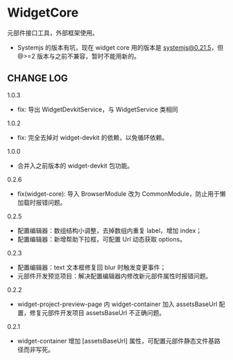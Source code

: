 # WidgetCore

元部件接口工具，外部框架使用。
- Systemjs 的版本有坑，现在 widget core 用的版本是 systemjs@0.21.5，但 @>=2 版本与之前不兼容，暂时不能用新的。

## CHANGE LOG
1.0.3
- fix: 导出 WidgetDevkitService，与 WidgetService 类相同

1.0.2
- fix: 完全去掉对 widget-devkit 的依赖，以免循环依赖。

1.0.0
- 合并入之前版本的 widget-devkit 包功能。

0.2.6
- fix(widget-core): 导入 BrowserModule 改为 CommonModule，防止用于懒加载时报错问题。

0.2.5
- 配置编辑器：数组结构小调整，去掉数组内重复 label，增加 index；
- 配置编辑器：新增帮助下拉框，可配置 Url 动态获取 options。

0.2.3
- 配置编辑器：text 文本框修复回 blur 时触发变更事件；
- 元部件开发预览项目：解决配置编辑器内修改新元部件属性时报错问题。

0.2.2
- widget-project-preview-page 内 widget-container 加入 assetsBaseUrl 配置，修复元部件开发项目 assetsBaseUrl 不正确问题。

0.2.1
- widget-container 增加 [assetsBaseUrl] 属性，可配置元部件静态文件基路径而非写死。